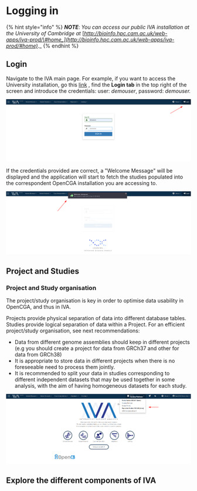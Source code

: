 # Logging in



{% hint style="info" %}
_**NOTE**_: _You can access our public IVA installation at the University of Cambridge at_ [_http://bioinfo.hpc.cam.ac.uk/web-apps/iva-prod/\#home_](http://bioinfo.hpc.cam.ac.uk/web-apps/iva-prod/#home)_._ 
{% endhint %}

## Login​

Navigate to the IVA main page. For example, if you want to access the University installation, go this [link](http://bioinfo.hpc.cam.ac.uk/web-apps/iva-prod/#home) , find the **Login tab** in the top right of the screen and introduce the credentials: user: _demouser_, password: _demouser._

![IVA&apos;s Login page](../../.gitbook/assets/image%20%282%29.png)

If the credentials provided are correct, a "Welcome Message" will be displayed and the application will start to fetch the studies populated into the correspondent OpenCGA installation you are accessing to.

![](../../.gitbook/assets/image%20%285%29.png)

##  Project and Studies

### **Project and Study organisation**

The project/study organisation is  key in order to optimise data usability in OpenCGA, and thus in IVA.

Projects provide physical separation of data into different database tables.  
Studies provide logical separation of data within a Project. For an efficient project/study organisation, see next recommendations: 

* Data from different genome assemblies should keep in different projects \(e.g you should create a project for data from GRCh37 and other for data from GRCh38\)
* It is appropriate to store  data in different projects when there is no foreseeable need to process them jointly.
* It is recommended to split your data in studies corresponding to different independent datasets that may be used together in some analysis, with the aim of having homogeneous datasets for each study.

![](../../.gitbook/assets/image%20%286%29.png)

## Explore the different components of IVA

